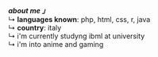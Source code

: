 <b><i> about me 」</b></i></br>
     ↳ <b>languages known</b>: php, html, css, r, java </br>
     ↳ <b>country</b>: italy </br>
     ↳ i'm currently studyng ibml at university </br>
     ↳ i'm into anime and gaming </br>
